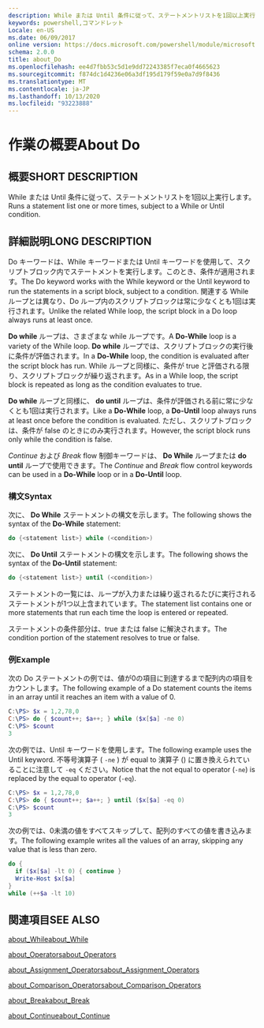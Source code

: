 ```yaml
---
description: While または Until 条件に従って、ステートメントリストを1回以上実行します。
keywords: powershell,コマンドレット
Locale: en-US
ms.date: 06/09/2017
online version: https://docs.microsoft.com/powershell/module/microsoft.powershell.core/about/about_do?view=powershell-7&WT.mc_id=ps-gethelp
schema: 2.0.0
title: about_Do
ms.openlocfilehash: ee4d7fbb53c5d1e9dd72243385f7eca0f4665623
ms.sourcegitcommit: f874dc1d4236e06a3df195d179f59e0a7d9f8436
ms.translationtype: MT
ms.contentlocale: ja-JP
ms.lasthandoff: 10/13/2020
ms.locfileid: "93223888"
---
```

# <a name="about-do"></a><span data-ttu-id="409dd-104">作業の概要</span><span class="sxs-lookup"><span data-stu-id="409dd-104">About Do</span></span>

## <a name="short-description"></a><span data-ttu-id="409dd-105">概要</span><span class="sxs-lookup"><span data-stu-id="409dd-105">SHORT DESCRIPTION</span></span>
<span data-ttu-id="409dd-106">While または Until 条件に従って、ステートメントリストを1回以上実行します。</span><span class="sxs-lookup"><span data-stu-id="409dd-106">Runs a statement list one or more times, subject to a While or Until condition.</span></span>

## <a name="long-description"></a><span data-ttu-id="409dd-107">詳細説明</span><span class="sxs-lookup"><span data-stu-id="409dd-107">LONG DESCRIPTION</span></span>

<span data-ttu-id="409dd-108">Do キーワードは、While キーワードまたは Until キーワードを使用して、スクリプトブロック内でステートメントを実行します。このとき、条件が適用されます。</span><span class="sxs-lookup"><span data-stu-id="409dd-108">The Do keyword works with the While keyword or the Until keyword to run the statements in a script block, subject to a condition.</span></span> <span data-ttu-id="409dd-109">関連する While ループとは異なり、Do ループ内のスクリプトブロックは常に少なくとも1回は実行されます。</span><span class="sxs-lookup"><span data-stu-id="409dd-109">Unlike the related While loop, the script block in a Do loop always runs at least once.</span></span>

<span data-ttu-id="409dd-110">**Do while** ループは、さまざまな while ループです。</span><span class="sxs-lookup"><span data-stu-id="409dd-110">A **Do-While** loop is a variety of the While loop.</span></span> <span data-ttu-id="409dd-111">**Do while** ループでは、スクリプトブロックの実行後に条件が評価されます。</span><span class="sxs-lookup"><span data-stu-id="409dd-111">In a **Do-While** loop, the condition is evaluated after the script block has run.</span></span> <span data-ttu-id="409dd-112">While ループと同様に、条件が true と評価される限り、スクリプトブロックが繰り返されます。</span><span class="sxs-lookup"><span data-stu-id="409dd-112">As in a While loop, the script block is repeated as long as the condition evaluates to true.</span></span>

<span data-ttu-id="409dd-113">**Do while** ループと同様に、 **do until** ループは、条件が評価される前に常に少なくとも1回は実行されます。</span><span class="sxs-lookup"><span data-stu-id="409dd-113">Like a **Do-While** loop, a **Do-Until** loop always runs at least once before the condition is evaluated.</span></span> <span data-ttu-id="409dd-114">ただし、スクリプトブロックは、条件が false のときにのみ実行されます。</span><span class="sxs-lookup"><span data-stu-id="409dd-114">However, the script block runs only while the condition is false.</span></span>

<span data-ttu-id="409dd-115">*Continue* および *Break* flow 制御キーワードは、 **Do While** ループまたは **do until** ループで使用できます。</span><span class="sxs-lookup"><span data-stu-id="409dd-115">The *Continue* and *Break* flow control keywords can be used in a **Do-While** loop or in a **Do-Until** loop.</span></span>

### <a name="syntax"></a><span data-ttu-id="409dd-116">構文</span><span class="sxs-lookup"><span data-stu-id="409dd-116">Syntax</span></span>

<span data-ttu-id="409dd-117">次に、 **Do While** ステートメントの構文を示します。</span><span class="sxs-lookup"><span data-stu-id="409dd-117">The following shows the syntax of the **Do-While** statement:</span></span>

```powershell
do {<statement list>} while (<condition>)
```

<span data-ttu-id="409dd-118">次に、 **Do Until** ステートメントの構文を示します。</span><span class="sxs-lookup"><span data-stu-id="409dd-118">The following shows the syntax of the **Do-Until** statement:</span></span>

```powershell
do {<statement list>} until (<condition>)
```

<span data-ttu-id="409dd-119">ステートメントの一覧には、ループが入力または繰り返されるたびに実行されるステートメントが1つ以上含まれています。</span><span class="sxs-lookup"><span data-stu-id="409dd-119">The statement list contains one or more statements that run each time the loop is entered or repeated.</span></span>

<span data-ttu-id="409dd-120">ステートメントの条件部分は、true または false に解決されます。</span><span class="sxs-lookup"><span data-stu-id="409dd-120">The condition portion of the statement resolves to true or false.</span></span>

### <a name="example"></a><span data-ttu-id="409dd-121">例</span><span class="sxs-lookup"><span data-stu-id="409dd-121">Example</span></span>

<span data-ttu-id="409dd-122">次の Do ステートメントの例では、値が0の項目に到達するまで配列内の項目をカウントします。</span><span class="sxs-lookup"><span data-stu-id="409dd-122">The following example of a Do statement counts the items in an array until it reaches an item with a value of 0.</span></span>

```powershell
C:\PS> $x = 1,2,78,0
C:\PS> do { $count++; $a++; } while ($x[$a] -ne 0)
C:\PS> $count
3
```

<span data-ttu-id="409dd-123">次の例では、Until キーワードを使用します。</span><span class="sxs-lookup"><span data-stu-id="409dd-123">The following example uses the Until keyword.</span></span> <span data-ttu-id="409dd-124">不等号演算子 ( `-ne` ) が equal to 演算子 () に置き換えられていることに注意して `-eq` ください。</span><span class="sxs-lookup"><span data-stu-id="409dd-124">Notice that the not equal to operator (`-ne`) is replaced by the equal to operator (`-eq`).</span></span>

```powershell
C:\PS> $x = 1,2,78,0
C:\PS> do { $count++; $a++; } until ($x[$a] -eq 0)
C:\PS> $count
3
```

<span data-ttu-id="409dd-125">次の例では、0未満の値をすべてスキップして、配列のすべての値を書き込みます。</span><span class="sxs-lookup"><span data-stu-id="409dd-125">The following example writes all the values of an array, skipping any value that is less than zero.</span></span>

```powershell
do {
  if ($x[$a] -lt 0) { continue }
  Write-Host $x[$a]
}
while (++$a -lt 10)
```

## <a name="see-also"></a><span data-ttu-id="409dd-126">関連項目</span><span class="sxs-lookup"><span data-stu-id="409dd-126">SEE ALSO</span></span>

[<span data-ttu-id="409dd-127">about_While</span><span class="sxs-lookup"><span data-stu-id="409dd-127">about_While</span></span>](about_While.md)

[<span data-ttu-id="409dd-128">about_Operators</span><span class="sxs-lookup"><span data-stu-id="409dd-128">about_Operators</span></span>](about_Operators.md)

[<span data-ttu-id="409dd-129">about_Assignment_Operators</span><span class="sxs-lookup"><span data-stu-id="409dd-129">about_Assignment_Operators</span></span>](about_Assignment_Operators.md)

[<span data-ttu-id="409dd-130">about_Comparison_Operators</span><span class="sxs-lookup"><span data-stu-id="409dd-130">about_Comparison_Operators</span></span>](about_Comparison_Operators.md)

[<span data-ttu-id="409dd-131">about_Break</span><span class="sxs-lookup"><span data-stu-id="409dd-131">about_Break</span></span>](about_Break.md)

[<span data-ttu-id="409dd-132">about_Continue</span><span class="sxs-lookup"><span data-stu-id="409dd-132">about_Continue</span></span>](about_Continue.md)
